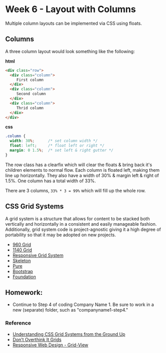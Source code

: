 # Week 6 - Layout with Columns
Multiple column layouts can be implemented via CSS using floats.


## Columns
A three column layout would look something like the following:

**html**
```html
<div class="row">
  <div class="column">
     First column
  </div>
  <div class="column">
     Second column
  </div>
  <div class="column">
     Thrid column
  </div>
</div>
```

**css**
```css
.column {
  width: 30%;      /* set column width */
  float: left;     /* float left or right */
  margin: 0 1.5%;  /* set left & right gutter */
}
```

The row class has a clearfix which will clear the floats & bring back it's children elements to normal flow.
Each column is floated left, making them line up horizontally.
They also have a width of 30% & margin left & right of 1.5%.
One column has a total width of 33%.

There are 3 columns, `33% * 3 = 99%` which will fill up the whole row.


## CSS Grid Systems
A grid system is a structure that allows for content to be stacked both vertically and horizontally in a consistent and easily manageable fashion. Additionally, grid system code is project-agnostic giving it a high degree of portability so that it may be adopted on new projects.

- [960 Grid](http://960.gs/)
- [1140 Grid](http://andytaylor.me/2013/04/09/1140px-css-grid-retired/)
- [Responsive Grid System](http://www.responsivegridsystem.com/)
- [Skeleton](http://getskeleton.com/)
- [Pure](http://purecss.io/grids/)
- [Bootstrap](http://getbootstrap.com/css/#grid)
- [Foundation](http://foundation.zurb.com/grid.html)


## Homework:
- Continue to Step 4 of coding Company Name 1. Be sure to work in a new (separate) folder, such as "companyname1-step4."


### Reference
- [Understanding CSS Grid Systems from the Ground Up](http://www.sitepoint.com/understanding-css-grid-systems/)
- [Don’t Overthink It Grids](https://css-tricks.com/dont-overthink-it-grids/)
- [Responsive Web Design - Grid-View](http://www.w3schools.com/css/css_rwd_grid.asp)
